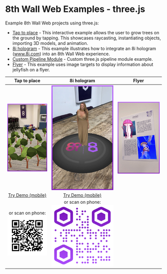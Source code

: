 # 8th Wall Web Examples - three.js

Example 8th Wall Web projects using three.js:

* [Tap to place](https://github.com/8thwall/web/tree/master/examples/threejs/placeground) - This interactive example allows the user to grow trees on the ground by tapping. This showcases raycasting, instantiating objects, importing 3D models, and animation.
* [8i hologram](https://github.com/8thwall/web/tree/master/examples/threejs/8i-hologram) - This example illustrates how to integrate an 8i hologram (www.8i.com) into an 8th Wall Web experience.
* [Custom Pipeline Module](https://github.com/8thwall/web/tree/master/examples/threejs/custom-pipeline-module) - Custom three.js pipeline module example.
* [Flyer](https://github.com/8thwall/web/tree/master/examples/threejs/flyer) - This example uses image targets to display information about jellyfish on a flyer.

Tap to place | 8i hologram | Flyer
:----------: | :---------: | :---:
![tapplace-threejs-screenshot](../../images/screenshot-tap.jpg) | ![8i-threejs-screenshot](../../images/screenshot-8i.jpg) | ![threejs-flyer-screenshot](../../images/screenshot-flyer.jpg)
[Try Demo (mobile)](https://apps.8thwall.com/8thWall/threejs_placeground) | [Try Demo (mobile)](https://apps.8thwall.com/8thWall/threejs_8i) |
or scan on phone:<br> ![QR1](../../images/qr-threejs-placeground.png) | or scan on phone:<br> ![QR2](../../images/qr-threejs-8i.png) | 
